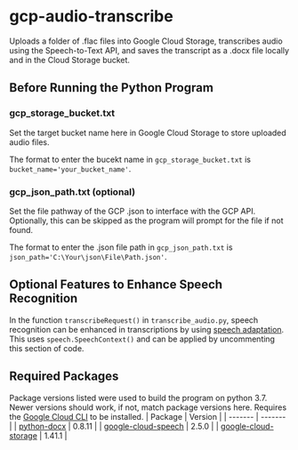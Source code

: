 # gcp-audio-transcribe
Uploads a folder of .flac files into Google Cloud Storage, transcribes audio using the Speech-to-Text API, and saves the transcript as a .docx file locally and in the Cloud Storage bucket.

## Before Running the Python Program
### gcp_storage_bucket.txt
Set the target bucket name here in Google Cloud Storage to store uploaded audio files.

The format to enter the bucekt name in `gcp_storage_bucket.txt` is `bucket_name='your_bucket_name'`.

### gcp_json_path.txt (optional)
Set the file pathway of the GCP .json to interface with the GCP API. Optionally, this can be skipped as the program will prompt for the file if not found.

The format to enter the .json file path in `gcp_json_path.txt` is `json_path='C:\Your\json\File\Path.json'`.

## Optional Features to Enhance Speech Recognition
In the function `transcribeRequest()` in `transcribe_audio.py`, speech recognition can be enhanced in transcriptions by using [speech adaptation][speech-adapt]. This uses `speech.SpeechContext()` and can be applied by uncommenting this section of code. 

## Required Packages
Package versions listed were used to build the program on python 3.7. Newer versions should work, if not, match package versions here. Requires the [Google Cloud CLI][cloud-cli] to be installed.
| Package | Version |
| ------- | ------- |
| [python-docx][pyDocx] | 0.8.11 |
| [google-cloud-speech][gcp-speech] | 2.5.0 |
| [google-cloud-storage][gcp-storage] | 1.41.1 |

  [pyDocx]: <https://python-docx.readthedocs.io/en/latest/>
  [gcp-speech]: <https://github.com/googleapis/python-speech>
  [gcp-storage]: <https://github.com/googleapis/python-storage>
  [speech-adapt]: <https://cloud.google.com/speech-to-text/docs/context-strength>
  [cloud-cli]: <https://cloud.google.com/sdk/docs/install-sdk>
